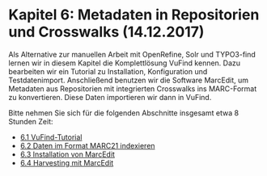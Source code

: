 # Kapitel 6: Metadaten in Repositorien und Crosswalks \(14.12.2017\)

Als Alternative zur manuellen Arbeit mit OpenRefine, Solr und TYPO3-find lernen wir in diesem Kapitel die Komplettlösung VuFind kennen. Dazu bearbeiten wir ein Tutorial zu Installation, Konfiguration und Testdatenimport. Anschließend benutzen wir die Software MarcEdit, um Metadaten aus Repositorien mit integrierten Crosswalks ins MARC-Format zu konvertieren. Diese Daten importieren wir dann in VuFind.

Bitte nehmen Sie sich für die folgenden Abschnitte insgesamt etwa 8 Stunden Zeit:

* [6.1 VuFind-Tutorial](/kapitel-6/61_vufind-tutorial.md)
* [6.2 Daten im Format MARC21 indexieren](/kapitel-6/62_daten-im-format-marc21-indexieren.md)
* [6.3 Installation von MarcEdit](/kapitel-6/62_installation-von-marcedit.md)
* [6.4 Harvesting mit MarcEdit](/kapitel-6/63_harvesting-mit-marcedit.md)
